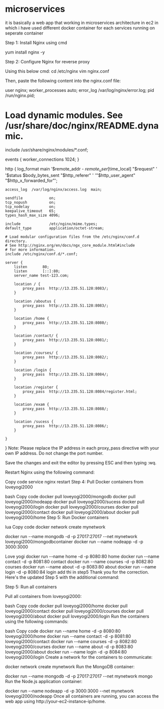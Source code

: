 # microservices
it is basically a web app that working in microservices architecture in ec2 in which i have used different docker container for each services running on seperate container


Step 1: Install Nginx using cmd 

yum install nginx -y

Step 2: Configure Nginx for reverse proxy

Using this below cmd:
cd /etc/nginx
vim nginx.conf

Then, paste the following content into the nginx.conf file:


user nginx;
worker_processes auto;
error_log /var/log/nginx/error.log;
pid /run/nginx.pid;

# Load dynamic modules. See /usr/share/doc/nginx/README.dynamic.
include /usr/share/nginx/modules/*.conf;

events {
    worker_connections 1024;
}

http {
    log_format  main  '$remote_addr - $remote_user [$time_local] "$request" '
                      '$status $body_bytes_sent "$http_referer" '
                      '"$http_user_agent" "$http_x_forwarded_for"';

    access_log  /var/log/nginx/access.log  main;

    sendfile            on;
    tcp_nopush          on;
    tcp_nodelay         on;
    keepalive_timeout   65;
    types_hash_max_size 4096;

    include             /etc/nginx/mime.types;
    default_type        application/octet-stream;

    # Load modular configuration files from the /etc/nginx/conf.d directory.
    # See http://nginx.org/en/docs/ngx_core_module.html#include
    # for more information.
    include /etc/nginx/conf.d/*.conf;

    server {
        listen       80;
        listen       [::]:80;
        server_name test-123.com;

        location / {
            proxy_pass  http://13.235.51.128:8083/;
        }

        location /aboutus {
            proxy_pass  http://13.235.51.128:8083/;
        }

        location /home {
            proxy_pass  http://13.235.51.128:8080/;
        }

        location /contact/ {
            proxy_pass  http://13.235.51.128:8081/;
        }

        location /courses/ {
            proxy_pass  http://13.235.51.128:8082/;
        }

        location /login {
            proxy_pass  http://13.235.51.128:8084/;
        }

        location /register {
            proxy_pass  http://13.235.51.128:8084/register.html;
        }

        location /exam {
            proxy_pass  http://13.235.51.128:8088/;
        }

        location /sucess {
            proxy_pass  http://13.235.51.128:8086/;
        }

    }
}
Note: Please replace the IP address in each proxy_pass directive with your own IP address. Do not change the port number.

Save the changes and exit the editor by pressing ESC and then typing :wq.

Restart Nginx using the following command:

Copy code
service nginx restart
Step 4: Pull Docker containers from loveyogi2000

bash
Copy code
docker pull loveyogi2000/mongodb
docker pull loveyogi2000/nodeapp
docker pull loveyogi2000/sucess
docker pull loveyogi2000/login
docker pull loveyogi2000/courses
docker pull loveyogi2000/contact
docker pull loveyogi2000/about
docker pull loveyogi2000/home
Step 5: Run Docker containers

lua
Copy code
docker network create mynetwork

docker run --name mongodb -d -p 27017:27017 --net mynetwork loveyogi2000/mongodbcontainer
docker run --name nodeapp -d -p 3000:3000



Love yogi
docker run --name home -d -p 8080:80 home 
docker run --name contact -d -p 8081:80 contact 
docker run --name courses -d -p 8082:80 courses 
docker run --name about -d -p 8083:80 about
docker run --name login -d -p 8080:84 login
add thi in step5
Thank you for the correction. Here's the updated Step 5 with the additional command:

Step 5: Run all containers

Pull all containers from loveyogi2000:

bash
Copy code
docker pull loveyogi2000/home
docker pull loveyogi2000/contact
docker pull loveyogi2000/courses
docker pull loveyogi2000/about
docker pull loveyogi2000/login
Run the containers using the following commands:

bash
Copy code
docker run --name home -d -p 8080:80 loveyogi2000/home
docker run --name contact -d -p 8081:80 loveyogi2000/contact
docker run --name courses -d -p 8082:80 loveyogi2000/courses
docker run --name about -d -p 8083:80 loveyogi2000/about
docker run --name login -d -p 8084:80 loveyogi2000/login
Create a network for the containers to communicate:


docker network create mynetwork
Run the MongoDB container:


docker run --name mongodb -d -p 27017:27017 --net mynetwork mongo
Run the Node.js application container:


docker run --name nodeapp -d -p 3000:3000 --net mynetwork loveyogi2000/nodeapp
Once all containers are running, you can access the web app using http://your-ec2-instance-ip/home.

